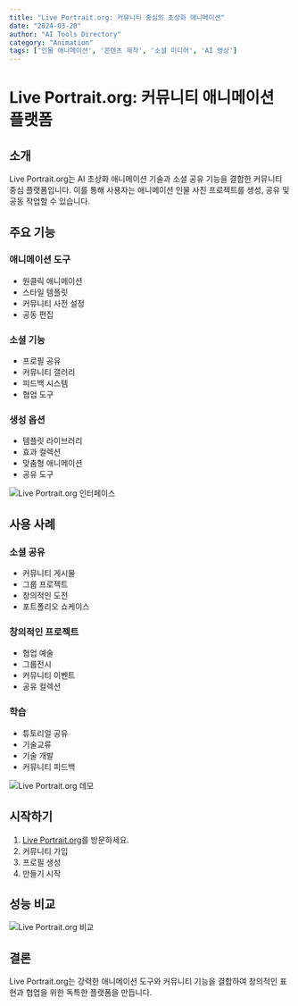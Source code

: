 ```yaml
---
title: "Live Portrait.org: 커뮤니티 중심의 초상화 애니메이션"
date: "2024-03-20"
author: "AI Tools Directory"
category: "Animation"
tags: ['인물 애니메이션', '콘텐츠 제작', '소셜 미디어', 'AI 영상']
---
```

# Live Portrait.org: 커뮤니티 애니메이션 플랫폼

## 소개

Live Portrait.org는 AI 초상화 애니메이션 기술과 소셜 공유 기능을 결합한 커뮤니티 중심 플랫폼입니다. 이를 통해 사용자는 애니메이션 인물 사진 프로젝트를 생성, 공유 및 공동 작업할 수 있습니다.

## 주요 기능

### 애니메이션 도구
- 원클릭 애니메이션
- 스타일 템플릿
- 커뮤니티 사전 설정
- 공동 편집

### 소셜 기능
- 프로필 공유
- 커뮤니티 갤러리
- 피드백 시스템
- 협업 도구

### 생성 옵션
- 템플릿 라이브러리
- 효과 컬렉션
- 맞춤형 애니메이션
- 공유 도구

![Live Portrait.org 인터페이스](/imgs/live-portrait-org/interface.jpg)

## 사용 사례

### 소셜 공유
- 커뮤니티 게시물
- 그룹 프로젝트
- 창의적인 도전
- 포트폴리오 쇼케이스

### 창의적인 프로젝트
- 협업 예술
- 그룹전시
- 커뮤니티 이벤트
- 공유 컬렉션

### 학습
- 튜토리얼 공유
- 기술교류
- 기술 개발
- 커뮤니티 피드백

![Live Portrait.org 데모](/imgs/live-portrait-org/demo.jpg)

## 시작하기

1. [Live Portrait.org](https://live-portrait.org)를 방문하세요.
2. 커뮤니티 가입
3. 프로필 생성
4. 만들기 시작

## 성능 비교

![Live Portrait.org 비교](/imgs/live-portrait-org/comparison.jpg)

## 결론

Live Portrait.org는 강력한 애니메이션 도구와 커뮤니티 기능을 결합하여 창의적인 표현과 협업을 위한 독특한 플랫폼을 만듭니다.